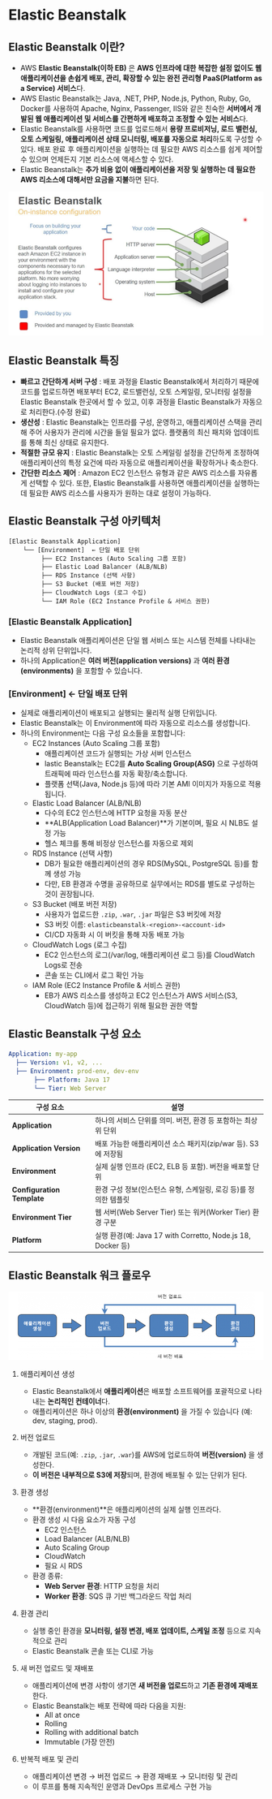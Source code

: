 # Elastic Beanstalk

## Elastic Beanstalk 이란?
- AWS **Elastic Beanstalk(이하 EB)** 은 **AWS 인프라에 대한 복잡한 설정 없이도 웹 애플리케이션을 손쉽게 배포, 관리, 확장할 수 있는 완전 관리형 PaaS(Platform as a Service) 서비스**다.
- AWS Elastic Beanstalk는 Java, .NET, PHP, Node.js, Python, Ruby, Go, Docker를 사용하여 Apache, Nginx, Passenger, IIS와 같은 친숙한 **서버에서 개발된 웹 애플리케이션 및 서비스를 간편하게 배포하고 조정할 수 있는 서비스**다.
- Elastic Beanstalk를 사용하면 코드를 업로드해서 **용량 프로비저닝, 로드 밸런싱, 오토 스케일링, 애플리케이션 상태 모니터링, 배포를 자동으로 처리**하도록 구성할 수 있다. 배포 완료 후 애플리케이션을 실행하는 데 필요한 AWS 리소스를 쉽게 제어할 수 있으며 언제든지 기본 리소스에 액세스할 수 있다.
- Elastic Beanstalk는 **추가 비용 없이 애플리케이션을 저장 및 실행하는 데 필요한 AWS 리소스에 대해서만 요금을 지불**하면 된다.
  
![el](../../images/4/30-3.PNG)

## Elastic Beanstalk 특징
- **빠르고 간단하게 서버 구성** : 배포 과정을 Elastic Beanstalk에서 처리하기 때문에 코드를 업로드하면 배포부터 EC2, 로드밸런싱, 오토 스케일링, 모니터링 설정을 Elastic Beanstalk 한곳에서 할 수 있고, 이후 과정을 Elastic Beanstalk가 자동으로 처리한다.(수정 완료)
- **생산성** : Elastic Beanstalk는 인프라를 구성, 운영하고, 애플리케이션 스택을 관리해 주어 사용자가 관리에 시간을 들일 필요가 없다. 플랫폼의 최신 패치와 업데이트를 통해 최신 상태로 유지한다.
- **적절한 규모 유지** : Elastic Beanstalk는 오토 스케일링 설정을 간단하게 조정하여 애플리케이션의 특정 요건에 따라 자동으로 애플리케이션을 확장하거나 축소한다.
- **간단한 리소스 제어** : Amazon EC2 인스턴스 유형과 같은 AWS 리소스를 자유롭게 선택할 수 있다. 또한, Elastic Beanstalk를 사용하면 애플리케이션을 실행하는 데 필요한 AWS 리소스를 사용자가 원하는 대로 설정이 가능하다.

## Elastic Beanstalk 구성 아키텍처
```plaintext
[Elastic Beanstalk Application]
    └── [Environment]  ← 단일 배포 단위
         ├── EC2 Instances (Auto Scaling 그룹 포함)
         ├── Elastic Load Balancer (ALB/NLB)
         ├── RDS Instance (선택 사항)
         ├── S3 Bucket (배포 버전 저장)
         ├── CloudWatch Logs (로그 수집)
         └── IAM Role (EC2 Instance Profile & 서비스 권한)
```
### [Elastic Beanstalk Application]
- Elastic Beanstalk 애플리케이션은 단일 웹 서비스 또는 시스템 전체를 나타내는 논리적 상위 단위입니다.
- 하나의 Application은 **여러 버전(application versions)** 과 **여러 환경(environments)** 을 포함할 수 있습니다.

### [Environment] ← 단일 배포 단위
- 실제로 애플리케이션이 배포되고 실행되는 물리적 실행 단위입니다.
- Elastic Beanstalk는 이 Environment에 따라 자동으로 리소스를 생성합니다.
- 하나의 Environment는 다음 구성 요소들을 포함합니다:
    - EC2 Instances (Auto Scaling 그룹 포함)
      - 애플리케이션 코드가 실행되는 가상 서버 인스턴스
      - lastic Beanstalk는 EC2를 **Auto Scaling Group(ASG)** 으로 구성하여 트래픽에 따라 인스턴스를 자동 확장/축소합니다.
      - 플랫폼 선택(Java, Node.js 등)에 따라 기본 AMI 이미지가 자동으로 적용됩니다.
    - Elastic Load Balancer (ALB/NLB)
      - 다수의 EC2 인스턴스에 HTTP 요청을 자동 분산
      - **ALB(Application Load Balancer)**가 기본이며, 필요 시 NLB도 설정 가능
      - 헬스 체크를 통해 비정상 인스턴스를 자동으로 제외
    - RDS Instance (선택 사항)
      - DB가 필요한 애플리케이션의 경우 RDS(MySQL, PostgreSQL 등)를 함께 생성 가능
      - 다만, EB 환경과 수명을 공유하므로 실무에서는 RDS를 별도로 구성하는 것이 권장됩니다.
    - S3 Bucket (배포 버전 저장)
      - 사용자가 업로드한 `.zip`, `.war`, `.jar` 파일은 S3 버킷에 저장
      - S3 버킷 이름: `elasticbeanstalk-<region>-<account-id>`
      - CI/CD 자동화 시 이 버킷을 통해 자동 배포 가능
    - CloudWatch Logs (로그 수집)
      - EC2 인스턴스의 로그(/var/log, 애플리케이션 로그 등)를 CloudWatch Logs로 전송
      - 콘솔 또는 CLI에서 로그 확인 가능
    - IAM Role (EC2 Instance Profile & 서비스 권한)
      - EB가 AWS 리소스를 생성하고 EC2 인스턴스가 AWS 서비스(S3, CloudWatch 등)에 접근하기 위해 필요한 권한 역할

## Elastic Beanstalk 구성 요소
```yaml
Application: my-app
  ├── Version: v1, v2, ...
  ├── Environment: prod-env, dev-env
       ├── Platform: Java 17
       └── Tier: Web Server

```

| 구성 요소                      | 설명                                                    |
| -------------------------- | ----------------------------------------------------- |
| **Application**            | 하나의 서비스 단위를 의미. 버전, 환경 등 포함하는 최상위 단위                  |
| **Application Version**    | 배포 가능한 애플리케이션 소스 패키지(zip/war 등). S3에 저장됨              |
| **Environment**            | 실제 실행 인프라 (EC2, ELB 등 포함). 버전을 배포할 단위                 |
| **Configuration Template** | 환경 구성 정보(인스턴스 유형, 스케일링, 로깅 등)를 정의한 템플릿                |
| **Environment Tier**       | 웹 서버(Web Server Tier) 또는 워커(Worker Tier) 환경 구분        |
| **Platform**               | 실행 환경(예: Java 17 with Corretto, Node.js 18, Docker 등) |


## Elastic Beanstalk 워크 플로우
![워크 플로우](../../images/4/30-1.png)

1. 애플리케이션 생성
   - Elastic Beanstalk에서 **애플리케이션**은 배포할 소프트웨어를 포괄적으로 나타내는 **논리적인 컨테이너**다.
   - 애플리케이션은 하나 이상의 **환경(environment)** 을 가질 수 있습니다 (예: dev, staging, prod).

2. 버전 업로드
   - 개발된 코드(예: `.zip`, `.jar`, `.war`)를 AWS에 업로드하여 **버전(version)** 을 생성한다.
   - **이 버전은 내부적으로 S3에 저장**되며, 환경에 배포될 수 있는 단위가 된다.

3. 환경 생성
   - **환경(environment)**은 애플리케이션의 실제 실행 인프라다.
   - 환경 생성 시 다음 요소가 자동 구성
     - EC2 인스턴스
     - Load Balancer (ALB/NLB)
     - Auto Scaling Group
     - CloudWatch
     - 필요 시 RDS
   - 환경 종류:
     - **Web Server 환경**: HTTP 요청을 처리
     - **Worker 환경**: SQS 큐 기반 백그라운드 작업 처리

4. 환경 관리
   - 실행 중인 환경을 **모니터링, 설정 변경, 배포 업데이트, 스케일 조정** 등으로 지속적으로 관리
   - Elastic Beanstalk 콘솔 또는 CLI로 가능  

5. 새 버전 업로드 및 재배포
   - 애플리케이션에 변경 사항이 생기면 **새 버전을 업로드**하고 **기존 환경에 재배포**한다.
   - Elastic Beanstalk는 배포 전략에 따라 다음을 지원:
     - All at once
     - Rolling
     - Rolling with additional batch
     - Immutable (가장 안전)

6. 반복적 배포 및 관리
   - 애플리케이션 변경 → 버전 업로드 → 환경 재배포 → 모니터링 및 관리
   - 이 루프를 통해 지속적인 운영과 DevOps 프로세스 구현 가능



